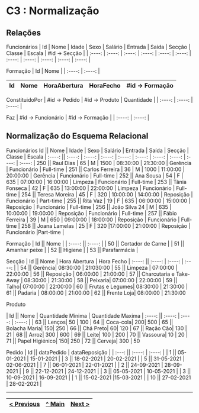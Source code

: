 # C3 : Normalização

## Relações

Funcionários
| Id | Nome | Idade | Sexo | Salário | Entrada | Saída | Secção | Classe | Escala | #id -> Secção |
| :----: | :----: | :----: | :----: | :----: | :----: | :----: | :----: | :----: | :----: | :----: |

Formação
| Id | Nome |
| :----: | :----: |

| Id | Nome | HoraAbertura | HoraFecho | #id -> Formação |
| :----: | :----: | :----: | :----: | :----: |

ConstituidoPor
| #id -> Pedido | #id -> Produto | Quantidade |
| :----: | :----: | :----: |

Faz
| #id -> Funcionário | #id -> Formação |
| :----: | :----: |


## Normalização do Esquema Relacional

Funcionários
Id || Nome | Idade | Sexo | Salário | Entrada | Saída | Secção | Classe | Escala |
:----: || :----: | :----: | :----: | :----: | :----: | :----: | :----: | :----: | :----: |
250 || Raul Dias | 65 | M | 1500 | 08:30:00 | 21:30:00 | Gerência | Funcionário | Full-time |
251 || Carlos Ferreira | 36 | M | 1000 | 11:00:00 | 20:00:00 | Gerência | Funcionário | Full-time |
252 || Ana Sousa | 54 | F | 635 | 07:00:00 | 16:00:00 | Limpeza | Funcionário | Full-time |
253 || Tânia Fonseca | 42 | F | 635 | 13:00:00 | 22:00:00 | Limpeza | Funcionário | Full-time |
254 || Teresa Moreira | 45 | F | 320 | 10:00:00 | 14:00:00 | Reposição | Funcionário | Part-time |
255 || Rita Vaz | 19 | F | 635 | 06:00:00 | 15:00:00 | Reposição | Funcionário | Full-time |
256 || João Silva	24 | M | 635 | 10:00:00 | 19:00:00 | Reposição | Funcionário | Full-time |
257 || Fábio Ferreira | 39 | M | 650 | 09:00:00 | 18:00:00 | Reposição | Funcionário | Full-time |
258 || Joana Lamelas | 25 | F | 320 |17:00:00 | 21:00:00 | Reposição | Funcionário |Part-time |

Formação
| Id || Nome |
| :----: || :----: |
| 50 || Cortador de Carne |
| 51 || Amanhar peixe |
| 52 || Higiene |
| 53 || Parafarmácia |

Secção
| Id || Nome | Hora Abertura | Hora Fecho
| :----: || :----: | :----: | :----: | 
| 54 || Gerência| 08:30:00 | 21:030:00
| 55 || Limpeza | 07:00:00 | 22:00:00
| 56 || Reposição | 06:00:00 | 21:00:00
| 57 || Charcutaria e Take-Away | 08:30:00 | 21:30:00
| 58 || Peixaria| 07:00:00 | 22:00:00
| 59 || Talho| 07:00:00 | 22:00:00
| 60 || Frutas e Legumes| 08:30:00 | 21:30:00
| 61 || Padaria | 08:00:00 | 21:00:00
| 62 || Frente Loja| 08:00:00 | 21:30:00

Produto

| Id || Nome | Quantidade Mínima | Quantidade Maxima
| :----: || :----: | :----: | :----: | 
| 63 || Lenços| 50 | 100
| 64 || Coca-cola| 200| 500
| 65 || Bolacha Maria| 150| 250
| 66 || Chá Preto| 60| 120
| 67 || Ração Cão| 130 | 21
| 68 || Arroz| 300 | 600
| 69 || Leite| 100 | 200
| 70 || Vassoura| 10 | 20
| 71 || Papel Higiénico| 150| 250
| 72 || Cerveja| 300 | 50

Pedido
| Id || dataPedido | dataReposição |
| :---: || :----: | :----: |
| 1 || 05-01-2021 | 15-01-2021 |
| 3 || 18-02-2021 | 20-02-2021 |
| 5 || 31-05-2021 | 02-06-2021 |
| 7 || 06-01-2021 | 22-01-2021 |
| 2 || 24-09-2021 | 28-09-2021 |
| 9 || 22-12-2021 | 24-12-2021 |
| 3 || 05-05-2021 | 10-05-2021 |
| 3 || 10-09-2021 | 16-09-2021 |
| 1 || 15-02-2021 |15-03-2021 |
| 10 || 27-02-2021 | 28-02-2021 |


---
[< Previous](rebd02.md) | [^ Main](https://github.com/TCM-SIBD05/TCM-SIBD05) | [Next >](rebd04.md)
:--- | :---: | ---: 







